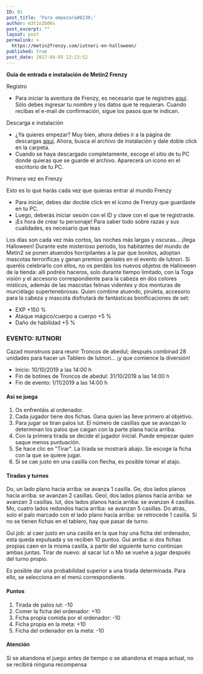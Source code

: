 ```yaml
---
ID: 91
post_title: 'Para empezar&#8230;'
author: m3t1n2b00s
post_excerpt: ""
layout: post
permalink: >
  https://metin2frenzy.com/iutnori-en-halloween/
published: true
post_date: 2017-04-05 12:23:52
---
```

<div class="c0155">

<strong>Guía de entrada e instalación de Metin2 Frenzy</strong>

Registro
<ul>
 	<li>Para iniciar la aventura de Frenzy, es necesario que te registres <a href="https://metin2frenzy.com/my-account/">aquí</a>. Sólo debes ingresar tu nombre y los datos que te requieran. Cuando recibas el e-mail de confirmación, sigue los pasos que te indican.</li>
</ul>
Descarga e instalación
<ul>
 	<li>¿Ya quieres empezar? Muy bien, ahora debes ir a la página de descargas <a href="https://metin2frenzy.com/my-account/">aquí</a>. Ahora, busca el archivo de instalación y dale doble click en la carpeta.</li>
 	<li>Cuando se haya descargado completamente, escoge el sitio de tu PC donde quieras que se guarde el archivo. Aparecerá un ícono en el escritorio de tu PC.</li>
</ul>
Primera vez en Frenzy

Esto es lo que harás cada vez que quieras entrar al mundo Frenzy
<ul>
 	<li>Para iniciar, debes dar docble click en el ícono de Frenzy que guardaste en tu PC.</li>
 	<li>Luego, deberás iniciar sesión con el ID y clave con el que te registraste.</li>
 	<li>¡Es hora de crear tu personaje! Para saber todo sobre razas y sus cualidades, es necesario que leas</li>
</ul>
Los días son cada vez más cortos, las noches más largas y oscuras… ¡llega Halloween! Durante este misterioso periodo, los habitantes del mundo de Metin2 se ponen atuendos horripilantes a la par que bonitos, adoptan mascotas terroríficas y ganan premios geniales en el evento de Iutnori.
Si queréis celebrarlo con ellos, no os perdáis los nuevos objetos de Halloween de la tienda: allí podréis haceros, solo durante tiempo limitado, con la Toga visión y el accesorio correspondiente para la cabeza en dos colores místicos, además de las mascotas felinas videntes y dos monturas de murciélago supertenebrosas. Quien combine atuendo, piruleta, accesorio para la cabeza y mascota disfrutará de fantásticas bonificaciones de set:
<ul>
 	<li>EXP +150 %</li>
 	<li>Ataque mágico/cuerpo a cuerpo +5 %</li>
 	<li>Daño de habilidad +5 %</li>
</ul>
<h3 id="eventoiutnori">EVENTO: IUTNORI</h3>
Cazad monstruos para reunir Troncos de abedul; después combinad 28 unidades para hacer un Tablero de Iutnori… ¡y que comience la diversión!
<ul>
 	<li>Inicio: 10/10/2019 a las 14:00 h</li>
 	<li>Fin de botines de Troncos de abedul: 31/10/2019 a las 14:00 h</li>
 	<li>Fin de evento: 1/11/2019 a las 14:00 h</li>
</ul>
<h4 id="assejuega">Así se juega</h4>
<ol>
 	<li>Os enfrentáis al ordenador.</li>
 	<li>Cada jugador tiene dos fichas. Gana quien las lleve primero al objetivo.</li>
 	<li>Para jugar se tiran palos iut. El número de casillas que se avanzan lo determinan los palos que caigan con la parte plana hacia arriba.</li>
 	<li>Con la primera tirada se decide el jugador inicial. Puede empezar quien saque menos puntuación.</li>
 	<li>Se hace clic en "Tirar". La tirada se mostrará abajo. Se escoge la ficha con la que se quiere jugar.</li>
 	<li>Si se cae justo en una casilla con flecha, es posible tomar el atajo.</li>
</ol>
<h4 id="tiradasyturnos">Tiradas y turnos</h4>
Do, un lado plano hacia arriba: se avanza 1 casilla.
Ge, dos lados planos hacia arriba: se avanzan 2 casillas.
Geol, dos lados planos hacia arriba: se avanzan 3 casillas.
Iut, dos lados planos hacia arriba: se avanzan 4 casillas.
Mo, cuatro lados redondos hacia arriba: se avanzan 5 casillas.
Do atrás, solo el palo marcado con el lado plano hacia arriba: se retrocede 1 casilla. Si no se tienen fichas en el tablero, hay que pasar de turno.

Gui job: al caer justo en una casilla en la que hay una ficha del ordenador, esta queda expulsada y se reciben 10 puntos.
Gui arriba: si dos fichas propias caen en la misma casilla, a partir del siguiente turno continúan ambas juntas.
Tirar de nuevo: al sacar Iut o Mo se vuelve a jugar después del turno propio.

Es posible dar una probabilidad superior a una tirada determinada. Para ello, se selecciona en el menú correspondiente.
<h4 id="puntos">Puntos</h4>
<ol>
 	<li>Tirada de palos iut: -10</li>
 	<li>Comer la ficha del ordenador: +10</li>
 	<li>Ficha propia comida por el ordenador: -10</li>
 	<li>Ficha propia en la meta: +10</li>
 	<li>Ficha del ordenador en la meta: -10</li>
</ol>
<h4 id="atencin">Atención</h4>
Si se abandona el juego antes de tiempo o se abandona el mapa actual, no se recibirá ninguna recompensa

</div>